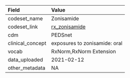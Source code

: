 |Field            |Value                         |
|:----------------|:-----------------------------|
|codeset_name     |Zonisamide                    |
|codeset_link     |[rx_zonisamide](https://github.com/PEDSnet/Variable-Dictionary/blob/main/drug/rx_zonisamide.csv)|
|cdm              |PEDSnet                       |
|clinical_concept |exposures to zonisamide: oral |
|vocab            |RxNorm,RxNorm Extension       |
|data_uploaded    |2021-02-12                    |
|other_metadata   |NA                            |
